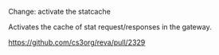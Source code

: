 Change: activate the statcache

Activates the cache of stat request/responses in the gateway.

https://github.com/cs3org/reva/pull/2329
